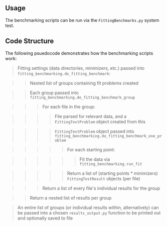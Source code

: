 ## Usage

The benchmarking scripts can be run via the `FittingBenchmarks.py` system test.

## Code Structure

The following psuedocode demonstrates how the benchmarking scripts work:

> Fitting settings (data directories, minimizers, etc.) passed into 
`fitting_benchmarking.do_fitting_benchmark`:

> > Nested list of groups containing fit problems created

> > Each group passed into `fitting_benchmarking.do_fitting_benchmark_group`

> > > For each file in the group:

> > > > File parsed for relevant data, and a `FittingTestProblem` object created from this

> > > > `FittingTestProblem` object passed into `fitting_benchmarking.do_fitting_benchmark_one_problem`

> > > > > For each starting point:

> > > > > >  Fit the data via `fitting_benchmarking.run_fit` 

> > > > > Return a list of (starting points * minimizers) `FittingTestResult` objects (per file)

> > > Return a list of every file's individual results for the group

> > Return a nested list of results per group

> An entire list of groups (or individual results within, alternatively) can be passed into a chosen `results_output.py` function to be printed out and optionally saved to file